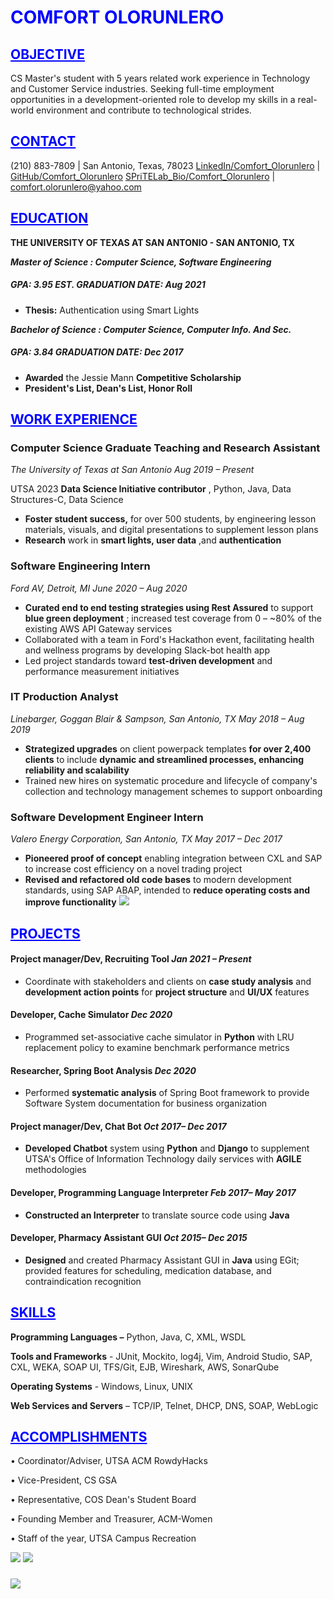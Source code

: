 # <span style="color:blue">**COMFORT OLORUNLERO** </span>

## <span style="color:blue"><ins>**OBJECTIVE**</ins> </span> 

CS Master&#39;s student with 5 years related work experience in Technology and Customer Service industries. Seeking full-time employment opportunities in a development-oriented role to develop my skills in a real-world environment and contribute to technological strides.

## <span style="color:blue"><ins>**CONTACT** </ins> </span> 
(210) 883-7809 | San Antonio, Texas, 78023
[LinkedIn/Comfort\_Olorunlero](https://linkedin.com/in/comfort-olorunlero) | [GitHub/Comfort\_Olorunlero](https://github.com/comfortlero)
[SPriTELab\_Bio/Comfort\_Olorunlero](https://sprite.utsa.edu/people/colorunlero/) | [comfort.olorunlero@yahoo.com](mailto:comfort.olorunlero@yahoo.com)

## <span style="color:blue"><ins>**EDUCATION** </ins> </span> 

**THE UNIVERSITY OF TEXAS AT SAN ANTONIO - SAN ANTONIO, TX**

_**Master of Science : Computer Science, Software Engineering**_

##### GPA: 3.95 EST. GRADUATION DATE: _Aug_ _2021_

- **Thesis:** Authentication using Smart Lights

_**Bachelor of Science : Computer Science, Computer Info. And Sec.**_

##### GPA: 3.84 GRADUATION DATE: _Dec_ _2017_

- **Awarded** the Jessie Mann **Competitive Scholarship**
- **President&#39;s List, Dean&#39;s List, Honor Roll**

## <span style="color:blue"><ins>**WORK EXPERIENCE** </ins> </span> 

### **Computer Science Graduate Teaching and Research Assistant**

_The University of Texas at San Antonio Aug 2019 – Present_

UTSA 2023 **Data Science Initiative contributor** , Python, Java, Data Structures-C, Data Science

- **Foster student success,** for over 500 students, by engineering lesson materials, visuals, and digital presentations to supplement lesson plans
- **Research** work in **smart lights, user data** ,and **authentication**

### **Software Engineering Intern**

_Ford AV, Detroit, MI June 2020 – Aug 2020_

- **Curated end to end testing strategies using Rest Assured** to support **blue green deployment** ; increased test coverage from 0 – ~80% of the existing AWS API Gateway services
- Collaborated with a team in Ford&#39;s Hackathon event, facilitating health and wellness programs by developing Slack-bot health app
- Led project standards toward **test-driven development** and performance measurement initiatives

### **IT Production Analyst**

_Linebarger, Goggan Blair &amp; Sampson, San Antonio, TX_ _May 2018 – Aug 2019_

- **Strategized upgrades** on client powerpack templates **for over 2,400 clients** to include **dynamic and streamlined processes, enhancing reliability and scalability**
- Trained new hires on systematic procedure and lifecycle of company&#39;s collection and technology management schemes to support onboarding

### **Software Development Engineer Intern**

_Valero Energy Corporation, San Antonio, TX_ _May 2017 – Dec 2017_

- **Pioneered proof of concept** enabling integration between CXL and SAP to increase cost efficiency on a novel trading project
- **Revised and refactored old code bases** to modern development standards, using SAP ABAP, intended to **reduce operating costs and improve functionality**
 ![](RackMultipart20210304-4-rq07t8_html_e30099113fcb8b88.gif)

## <span style="color:blue"><ins>**PROJECTS** </ins> </span> 

#### **Project manager/Dev, Recruiting Tool** _Jan 2021 – Present_

- Coordinate with stakeholders and clients on **case study analysis** and **development action points** for **project structure** and **UI/UX** features

#### **Developer, Cache Simulator** _Dec 2020_

- Programmed set-associative cache simulator in **Python** with LRU replacement policy to examine benchmark performance metrics

#### **Researcher, Spring Boot Analysis** _Dec 2020_

- Performed **systematic analysis** of Spring Boot framework to provide Software System documentation for business organization

#### **Project manager/Dev, Chat Bot** _Oct 2017– Dec 2017_

- **Developed Chatbot** system using **Python** and **Django** to supplement UTSA&#39;s Office of Information Technology daily services with **AGILE** methodologies

#### **Developer, Programming Language Interpreter** _Feb 2017– May 2017_

- **Constructed an Interpreter** to translate source code using **Java**

#### **Developer, Pharmacy Assistant GUI** _Oct 2015– Dec 2015_

- **Designed** and created Pharmacy Assistant GUI in **Java** using EGit; provided features for scheduling, medication database, and contraindication recognition

## <span style="color:blue"><ins>**SKILLS** </ins> </span> 

**Programming Languages –** Python, Java, C, XML, WSDL

**Tools and Frameworks** - JUnit, Mockito, log4j, Vim, Android Studio, SAP, CXL, WEKA, SOAP UI, TFS/Git, EJB, Wireshark, AWS, SonarQube

**Operating Systems** - Windows, Linux, UNIX

**Web Services and Servers** – TCP/IP, Telnet, DHCP, DNS, SOAP, WebLogic

## <span style="color:blue"><ins>**ACCOMPLISHMENTS** </ins> </span> 

• Coordinator/Adviser, UTSA ACM RowdyHacks

• Vice-President, CS GSA

• Representative, COS Dean&#39;s Student Board

• Founding Member and Treasurer, ACM-Women

• Staff of the year, UTSA Campus Recreation

![](RackMultipart20210305-4-8w9vbn_html_df63857e7e9be28e.gif) ![](RackMultipart20210305-4-8w9vbn_html_3616878983b4b639.gif)
### ![](RackMultipart20210305-4-8w9vbn_html_4656974e05928cc0.gif)
